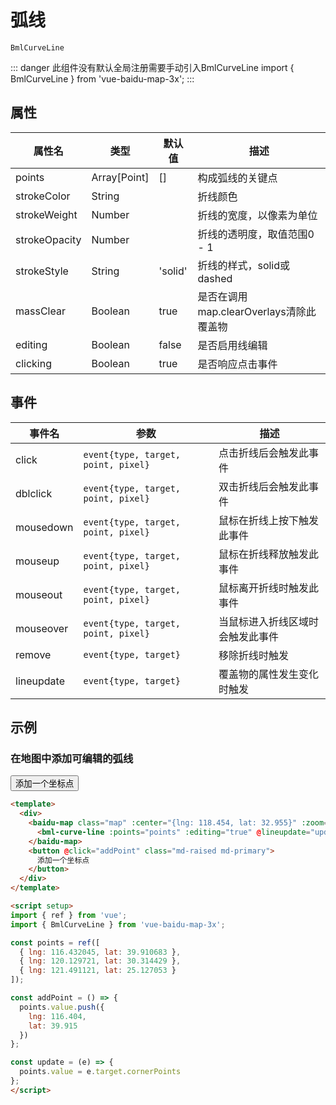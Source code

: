 # 弧线

`BmlCurveLine`

::: danger
此组件没有默认全局注册需要手动引入BmlCurveLine
import { BmlCurveLine } from 'vue-baidu-map-3x';
:::

## 属性

|属性名|类型|默认值|描述|
|------|-----|-----|----|
|points|Array[Point]|[]|构成弧线的关键点|
|strokeColor|String||折线颜色|
|strokeWeight|Number||折线的宽度，以像素为单位|
|strokeOpacity|Number||折线的透明度，取值范围0 - 1|
|strokeStyle|String|'solid'|折线的样式，solid或dashed|
|massClear|Boolean|true|是否在调用map.clearOverlays清除此覆盖物|
|editing|Boolean|false|是否启用线编辑|
|clicking|Boolean|true|是否响应点击事件|

## 事件

|事件名|参数|描述|
|------|----|----|
|click|`event{type, target, point, pixel}`|点击折线后会触发此事件|
|dblclick|`event{type, target, point, pixel}`|双击折线后会触发此事件|
|mousedown|`event{type, target, point, pixel}`|鼠标在折线上按下触发此事件|
|mouseup|`event{type, target, point, pixel}`|鼠标在折线释放触发此事件|
|mouseout|`event{type, target, point, pixel}`|鼠标离开折线时触发此事件|
|mouseover|`event{type, target, point, pixel}`|当鼠标进入折线区域时会触发此事件|
|remove|`event{type, target}`|移除折线时触发|
|lineupdate|`event{type, target}`|覆盖物的属性发生变化时触发|

## 示例

### 在地图中添加可编辑的弧线

<div>
  <baidu-map class="map" :center="{lng: 118.454, lat: 32.955}" :zoom="5" :scroll-wheel-zoom="true">
    <component v-if="bmlCurveLine" :is="bmlCurveLine" :points="points" :editing="true" @lineupdate="update">
    </component>
  </baidu-map>
  <button @click="addPoint" class="md-raised md-primary">
    添加一个坐标点
  </button>
</div>

<script setup>
import { ref, onMounted } from 'vue';

const points = ref([
  { lng: 116.432045, lat: 39.910683 },
  { lng: 120.129721, lat: 30.314429 },
  { lng: 121.491121, lat: 25.127053 }
]);
const bmlCurveLine = ref(null);

onMounted(()=>{
  import('vue-baidu-map-3x/extra/CurveLine.vue').then(module=>{
    bmlCurveLine.value = module.default;
  });
});

const addPoint = () => {
  points.value.push({
    lng: 116.404,
    lat: 39.915
  })
};

const update = (e) => {
  points.value = e.target.cornerPoints
};
</script>

```html
<template>
  <div>
    <baidu-map class="map" :center="{lng: 118.454, lat: 32.955}" :zoom="5" :scroll-wheel-zoom="true">
      <bml-curve-line :points="points" :editing="true" @lineupdate="update"></bml-curve-line>
    </baidu-map>
    <button @click="addPoint" class="md-raised md-primary">
      添加一个坐标点
    </button>
  </div>
</template>

<script setup>
import { ref } from 'vue';
import { BmlCurveLine } from 'vue-baidu-map-3x';

const points = ref([
  { lng: 116.432045, lat: 39.910683 },
  { lng: 120.129721, lat: 30.314429 },
  { lng: 121.491121, lat: 25.127053 }
]);

const addPoint = () => {
  points.value.push({
    lng: 116.404,
    lat: 39.915
  })
};

const update = (e) => {
  points.value = e.target.cornerPoints
};
</script>
```